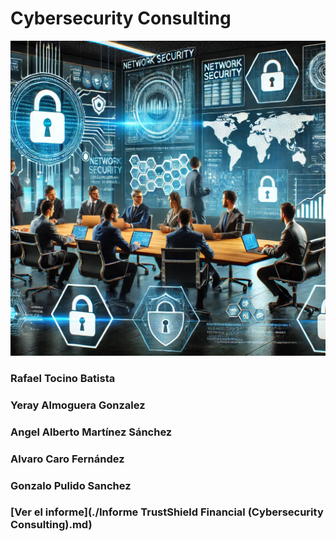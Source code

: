 # Cybersecurity Consulting

![Portada](./Assets/PORTADA.png)

### Rafael Tocino Batista
### Yeray Almoguera Gonzalez
### Angel Alberto Martínez Sánchez
### Alvaro Caro Fernández
### Gonzalo Pulido Sanchez


### [Ver el informe](./Informe TrustShield Financial (Cybersecurity Consulting).md)
